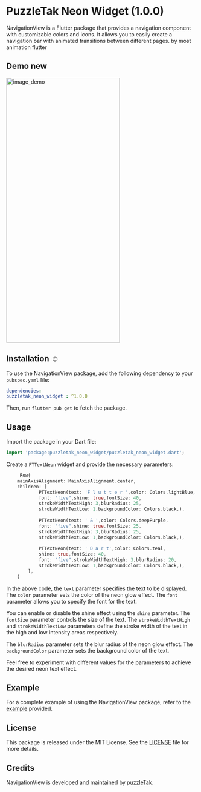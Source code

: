 # PuzzleTak Neon Widget  (1.0.0)

NavigationView is a Flutter package that provides a navigation component with customizable
colors and icons. It allows you to easily create a navigation bar with animated transitions between
different pages.
by most animation flutter

## Demo new

<img src="https://github.com/PuzzleTakX/puzzletak_neon_widget/blob/master/demo/3.gif?raw=true" alt="image_demo" width="300" height="700">

## Installation ☺

To use the NavigationView package, add the following dependency to your `pubspec.yaml`
file:


```yaml
dependencies:
puzzletak_neon_widget : ^1.0.0
```
Then, run `flutter pub get` to fetch the package.

## Usage

Import the package in your Dart file:

```dart
import 'package:puzzletak_neon_widget/puzzletak_neon_widget.dart';
```

Create a `PTTextNeon` widget and provide the necessary parameters:

```dart
     Row(
    mainAxisAlignment: MainAxisAlignment.center,
    children: [
            PTTextNeon(text: 'F l u t t e r ',color: Colors.lightBlue,
            font: "five",shine: true,fontSize: 40,
            strokeWidthTextHigh: 3,blurRadius: 25,
            strokeWidthTextLow: 1,backgroundColor: Colors.black,),
            
            PTTextNeon(text: ' & ',color: Colors.deepPurple,
            font: "five",shine: true,fontSize: 25,
            strokeWidthTextHigh: 3,blurRadius: 25,
            strokeWidthTextLow: 1,backgroundColor: Colors.black,),
            
            PTTextNeon(text: ' D a r t',color: Colors.teal,
            shine: true,fontSize: 40,
            font: "five",strokeWidthTextHigh: 3,blurRadius: 20,
            strokeWidthTextLow: 1,backgroundColor: Colors.black,),
        ],
    )
```

In the above code, the `text` parameter specifies the text to be displayed. The `color` parameter sets the color of the neon glow effect. The `font` parameter allows you to specify the font for the text.

You can enable or disable the shine effect using the `shine` parameter. The `fontSize` parameter controls the size of the text. The `strokeWidthTextHigh` and `strokeWidthTextLow` parameters define the stroke width of the text in the high and low intensity areas respectively.

The `blurRadius` parameter sets the blur radius of the neon glow effect. The `backgroundColor` parameter sets the background color of the text.

Feel free to experiment with different values for the parameters to achieve the desired neon text effect.

## Example

For a complete example of using the NavigationView package, refer to
the [example](https://github.com/PuzzleTakX/puzzletak_neon_widget/tree/master/example) provided.

## License

This package is released under the MIT License. See the [LICENSE](https://github.com/PuzzleTakX/puzzletak_neon_widget/blob/master/LICENSE)
file for more details.

## Credits

NavigationView is developed and maintained by [puzzleTak](https://github.com/PuzzleTakX).